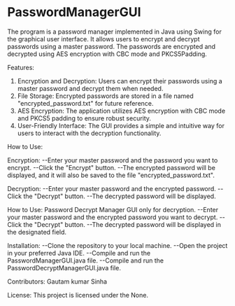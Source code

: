 # PasswordManagerGUI
The program is a password manager implemented in Java using Swing for the graphical user interface. It allows users to encrypt and decrypt passwords using a master password. The passwords are encrypted and decrypted using AES encryption with CBC mode and PKCS5Padding.

Features:
1. Encryption and Decryption: Users can encrypt their passwords using a master password and decrypt them when needed.
2. File Storage: Encrypted passwords are stored in a file named "encrypted_password.txt" for future reference.
3. AES Encryption: The application utilizes AES encryption with CBC mode and PKCS5 padding to ensure robust security.
4. User-Friendly Interface: The GUI provides a simple and intuitive way for users to interact with the decryption functionality.


How to Use:

Encryption:
--Enter your master password and the password you want to encrypt.
--Click the "Encrypt" button.
--The encrypted password will be displayed, and it will also be saved to the file "encrypted_password.txt".


Decryption:
--Enter your master password and the encrypted password.
--Click the "Decrypt" button.
--The decrypted password will be displayed.

How to Use: Password Decrypt Manager GUI only for decryption.
--Enter your master password and the encrypted password you want to decrypt.
--Click the "Decrypt" button.
--The decrypted password will be displayed in the designated field.

Installation:
--Clone the repository to your local machine.
--Open the project in your preferred Java IDE.
--Compile and run the PasswordManagerGUI.java file.
--Compile and run the PasswordDecryptManagerGUI.java file.

Contributors:
Gautam kumar Sinha

License:
This project is licensed under the None.
